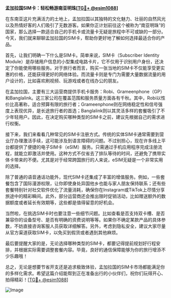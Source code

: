 **孟加拉国SIM卡：轻松畅游南亚明珠[[TG💪+ @esim1088](https://t.me/s/esim1088)]**

在东南亚这片充满活力的土地上，孟加拉国以其独特的文化魅力、壮丽的自然风光以及热情好客的人们吸引了无数游客。如果你正计划前往这个被称为“南亚明珠”的国家，那么选择一款适合自己的手机卡或流量卡无疑是旅程中不可或缺的一部分。今天，我们就来聊聊孟加拉国的SIM卡，帮助你更好地了解如何选择最适合你的产品。

首先，让我们明确一下什么是SIM卡。简单来说，SIM卡（Subscriber Identity Module）是存储用户信息的小型集成电路卡片，它不仅用于识别用户身份，还决定了你能使用哪些服务。对于旅行者而言，购买一张当地的SIM卡不仅能享受更实惠的价格，还能获得更好的网络体验。而流量卡则是专门为需要大量数据流量的用户设计的，比如喜欢刷视频、玩游戏或者在线办公的朋友。

在孟加拉国，主要有三大运营商提供手机卡服务：Robi、Grameenphone（GP）和Banglalink。这三家公司在覆盖范围和服务质量方面各有千秋。其中，Robi以性价比高著称，适合预算有限的旅行者；Grameenphone则在网络稳定性和信号强度上表现优异，是长途旅行者的首选；Banglalink则以其灵活多样的套餐吸引了不少年轻用户。因此，在决定购买哪种类型的SIM卡之前，建议先根据自己的需求进行权衡。

接下来，我们来看看几种常见的SIM卡注册方式。传统的实体SIM卡通常需要到营业厅办理激活手续，这可能涉及到语言障碍的问题。不过别担心，现在许多线上平台都提供了便捷的电子SIM卡（eSIM）服务。只需通过手机应用程序完成注册流程，就能立即激活并使用。这种方式不仅省去了排队等待的时间，还避免了携带实体卡带来的不便。尤其是对于经常跨国旅行的人来说，eSIM无疑是一个非常实用的选择。

除了普通的语音通话功能外，现代SIM卡还集成了丰富的增值服务。例如，一些套餐包含了国际漫游权限，让你即使身处异国他乡也能与家人朋友保持联系；还有些套餐特别针对社交软件优化了流量消耗，确保你在Instagram或TikTok上尽情分享旅途中的精彩瞬间。此外，部分运营商还会推出限时促销活动，比如赠送额外的数据额度或者延长有效期等，这些都是值得留意的好机会。

当然啦，在挑选SIM卡时也要注意一些细节问题。比如查看是否支持双卡槽、是否兼容你的设备型号、是否有明确的资费说明等等。如果你不确定某款产品的具体参数，不妨直接咨询客服人员获取详细解答。另外，考虑到隐私安全，建议大家尽量从官方渠道获取SIM卡，以免买到假货或者遇到其他麻烦。

最后要提醒大家的是，无论选择哪种类型的SIM卡，都要记得提前规划好行程安排，并根据实际需要调整套餐内容。毕竟，良好的通信保障能够为你的旅行增添不少乐趣哦！

总之，无论是想要节省开支还是追求极致体验，孟加拉国的SIM卡市场都能满足你的多样化需求。希望这篇介绍能帮到正在准备出行的小伙伴们，祝你们玩得开心、拍得精彩！[[TG💪+ @esim1088](https://t.me/s/esim1088)]

![Image](https://i.postimg.cc/4NQfJmqS/Snipaste-2025-05-13-00-14-12.png)